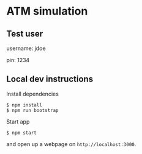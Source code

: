 # ATM simulation

## Test user

username: jdoe

pin: 1234

## Local dev instructions

Install dependencies

```
$ npm install
$ npm run bootstrap
```

Start app

```
$ npm start
```

and open up a webpage on `http://localhost:3000`.
